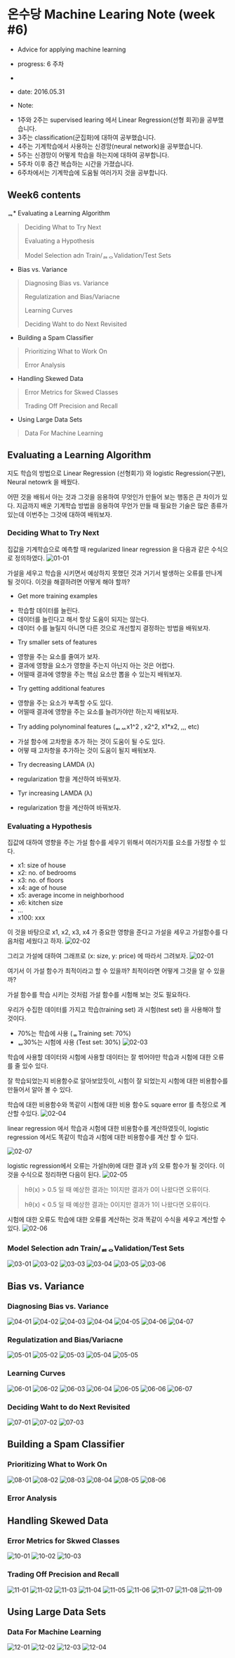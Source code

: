 # 온수당 Machine Learing Note (week #6)
* Advice for applying machine learning
* progress: 6 주차
*
* date: 2016.05.31

* Note:
 - 1주와 2주는 supervised learing 에서 Linear Regression(선형 회귀)을 공부했습니다.
 - 3주는 classification(군집화)에 대하여 공부했습니다.
 - 4주는 기계학습에서 사용하는 신경망(neural network)을 공부했습니다.
 - 5주는 신경망이 어떻게 학습을 하는지에 대하여 공부합니다.
 - 5주차 이후 중간 복습하는 시간을 가졌습니다. 
 - 6주차에서는 기계학습에 도움될 여러가지 것을 공부합니다. 
 
## Week6 contents
ᆿ* Evaluating a Learning Algorithm
> Deciding What to Try Next
>
> Evaluating a Hypothesis
>
> Model Selection adn Train/ᆶᆼValidation/Test Sets

* Bias vs. Variance
> Diagnosing Bias vs. Variance
>
> Regulatization and Bias/Variacne
>
> Learning Curves
>
> Deciding Waht to do Next Revisited

* Building a Spam Classifier
> Prioritizing What to Work On
>
> Error Analysis

* Handling Skewed Data
> Error Metrics for Skwed Classes
>
> Trading Off Precision and Recall

* Using Large Data Sets
> Data For Machine Learning

## Evaluating a Learning Algorithm
지도 학습의 방법으로 Linear Regression (선형회기) 와 logistic Regression(구분), Neural netowrk 을 배웠다.

어떤 것을 배워서 아는 것과 그것을 응용하여 무엇인가 만들어 보는 행동은 큰 차이가 있다. 
지금까지 배운 기계학습 방법을 응용하여 무언가 만들 때 필요한 기술은 많은 종류가 있는데
이번주는 그것에 대하여 배워보자. 

### Deciding What to Try Next
집값을 기계학습으로 예측할 때 regularized linear regression 을 다음과 같은 수식으로 정의하였다.
![01-01](https://github.com/hephaex/ML_class/blob/master/week6/week6_01_decidingWhatToTryNext_01.png)

가설을 세우고 학습을 시키면서 예상하지 못했던 것과 거기서 발생하는 오류를 만나게 될 것이다. 
이것을 해결하려면 어떻게 해야 할까?

* Get more training examples
 - 학습할 데이터를 늘린다.
 - 데이터를 늘린다고 해서 항상 도움이 되지는 않는다.
 - 데이터 수를 늘릴지 아니면 다른 것으로 개선할지 결정하는 방법을 배워보자. 
 
* Try smaller sets of features
 - 영향을 주는 요소를 줄여가 보자. 
 - 결과에 영향을 요소가 영향을 주는지 아닌지 아는 것은 어렵다. 
 - 어떨때 결과에 영향을 주는 핵심 요소만 뽑을 수 있는지 배워보자.
* Try getting additional features
 - 영향을 주는 요소가 부족할 수도 있다. 
 - 어떨때 결과에 영향을 주는 요소를 늘려가야만 하는지 배워보자.
* Try adding polynominal features (ᆹᆻx1^2 , x2^2, x1*x2, ,,, etc)
 - 가설 함수에 고차항을 추가 하는 것이 도움이 될 수도 있다. 
 - 어떻 때 고차항을 추가하는 것이 도움이 될지 배워보자.
* Try decreasing LAMDA (λ)
 - regularization 항을 계산하여 바꿔보자. 
* Tyr increasing LAMDA (λ)
 - regularization 항을 계산하여 바꿔보자. 

### Evaluating a Hypothesis
집값에 대하여 영향을 주는 가설 함수를 세우기 위해서 여러가지를 요소를 가정할 수 있다. 
* x1: size of house
* x2: no. of bedrooms
* x3: no. of floors
* x4: age of house
* x5: average income in neighborhood 
* x6: kitchen size
* ...
* x100: xxx

이 것을 바탕으로 x1, x2, x3, x4 가 중요한 영향을 준다고 가설을 세우고 가설함수를 다음처럼 세웠다고 하자. 
![02-02](https://github.com/hephaex/ML_class/blob/master/week6/week6_02_EvaluatingAHypothesis_02.png)

그리고 가설에 대하여 그래프로 (x: size, y: price) 에 따라서 그려보자. 
![02-01](https://github.com/hephaex/ML_class/blob/master/week6/week6_02_EvaluatingAHypothesis_01.png)

여기서 이 가설 함수가 최적이라고 할 수 있을까? 
최적이라면 어떻게 그것을 알 수 있을까?

가설 함수를 학습 시키는 것처럼 가설 함수를 시험해 보는 것도 필요하다. 

우리가 수집한 데이터를 가지고 학습(training set) 과 시험(test set) 을 사용해야 할 것이다. 
* 70%는 학습에 사용 (ᇂTraining set: 70%)
* ᆸ30%는 시험에 사용 (Test set: 30%)
![02-03](https://github.com/hephaex/ML_class/blob/master/week6/week6_02_EvaluatingAHypothesis_03.png)

학습에 사용할 데이터와 시험에 사용할 데이터는 잘 썪어야만 학습과 시험에 대한 오류를 줄 있수 있다. 

잘 학습되었는지 비용함수로 알아보았듯이, 
시험이 잘 되었는지 시험에 대한 비용함수를 만들어서 알아 볼 수 있다. 


학습에 대한 비용함수와 똑같이 시험에 대한 비용 함수도 square error 를 측정으로 계산할 수있다. 
![02-04](https://github.com/hephaex/ML_class/blob/master/week6/week6_02_EvaluatingAHypothesis_04.png)


linear regression 에서 학습과 시험에 대한 비용함수를 계산하였듯이, 
logistic regression 에서도 똑같이 학습과 시험에 대한 비용함수를 계산 할 수 있다. 

![02-07](https://github.com/hephaex/ML_class/blob/master/week6/week6_02_EvaluatingAHypothesis_07.png)


logistic regression에서 오류는 가설h(θ)에 대한 결과 y의 오류 함수가 될 것이다. 
이것을 수식으로 정리하면 다음이 된다. 
![02-05](https://github.com/hephaex/ML_class/blob/master/week6/week6_02_EvaluatingAHypothesis_05.png)

> hθ(x) > 0.5 일 때 예상한 결과는 1이지만 결과가 0이 나왔다면 오류이다. 
> 
> hθ(x) < 0.5 일 때 예상한 결과는 0이지만 결과가 1이 나왔다면 오류이다. 

시험에 대한 오류도 학습에 대한 오류를 계산하는 것과 똑같이 수식을 세우고 계산할 수 있다.
![02-06](https://github.com/hephaex/ML_class/blob/master/week6/week6_02_EvaluatingAHypothesis_06.png)


### Model Selection adn Train/ᆶᆼValidation/Test Sets
![03-01](https://github.com/hephaex/ML_class/blob/master/week6/week6_03_ModelSelectionAndTrainingValidatingTest_01.png)
![03-02](https://github.com/hephaex/ML_class/blob/master/week6/week6_03_ModelSelectionAndTrainingValidatingTest_02.png)
![03-03](https://github.com/hephaex/ML_class/blob/master/week6/week6_03_ModelSelectionAndTrainingValidatingTest_03.png)
![03-04](https://github.com/hephaex/ML_class/blob/master/week6/week6_03_ModelSelectionAndTrainingValidatingTest_04.png)
![03-05](https://github.com/hephaex/ML_class/blob/master/week6/week6_03_ModelSelectionAndTrainingValidatingTest_05.png)
![03-06](https://github.com/hephaex/ML_class/blob/master/week6/week6_03_ModelSelectionAndTrainingValidatingTest_06.png)

## Bias vs. Variance

### Diagnosing Bias vs. Variance
![04-01](https://github.com/hephaex/ML_class/blob/master/week6/week6_04_DiagnosingBiasVSVariance_01.png)
![04-02](https://github.com/hephaex/ML_class/blob/master/week6/week6_04_DiagnosingBiasVSVariance_02.png)
![04-03](https://github.com/hephaex/ML_class/blob/master/week6/week6_04_DiagnosingBiasVSVariance_03.png)
![04-04](https://github.com/hephaex/ML_class/blob/master/week6/week6_04_DiagnosingBiasVSVariance_04.png)
![04-05](https://github.com/hephaex/ML_class/blob/master/week6/week6_04_DiagnosingBiasVSVariance_05.png)
![04-06](https://github.com/hephaex/ML_class/blob/master/week6/week6_04_DiagnosingBiasVSVariance_06.png)
![04-07](https://github.com/hephaex/ML_class/blob/master/week6/week6_04_DiagnosingBiasVSVariance_07.png)

### Regulatization and Bias/Variacne

![05-01](https://github.com/hephaex/ML_class/blob/master/week6/week6_05_RegularizationAndBiasVariance_01.png)
![05-02](https://github.com/hephaex/ML_class/blob/master/week6/week6_05_RegularizationAndBiasVariance_02.png)
![05-03](https://github.com/hephaex/ML_class/blob/master/week6/week6_05_RegularizationAndBiasVariance_03.png)
![05-04](https://github.com/hephaex/ML_class/blob/master/week6/week6_05_RegularizationAndBiasVariance_04.png)
![05-05](https://github.com/hephaex/ML_class/blob/master/week6/week6_05_RegularizationAndBiasVariance_05.png)

### Learning Curves

![06-01](https://github.com/hephaex/ML_class/blob/master/week6/week6_06_LearningCurves_01.png)
![06-02](https://github.com/hephaex/ML_class/blob/master/week6/week6_06_LearningCurves_02.png)
![06-03](https://github.com/hephaex/ML_class/blob/master/week6/week6_06_LearningCurves_03.png)
![06-04](https://github.com/hephaex/ML_class/blob/master/week6/week6_06_LearningCurves_04.png)
![06-05](https://github.com/hephaex/ML_class/blob/master/week6/week6_06_LearningCurves_05.png)
![06-06](https://github.com/hephaex/ML_class/blob/master/week6/week6_06_LearningCurves_06.png)
![06-07](https://github.com/hephaex/ML_class/blob/master/week6/week6_06_LearningCurves_07.png)

### Deciding Waht to do Next Revisited

![07-01](https://github.com/hephaex/ML_class/blob/master/week6/week6_07_DecidingWhatToTryNext_01.png)
![07-02](https://github.com/hephaex/ML_class/blob/master/week6/week6_07_DecidingWhatToTryNext_02.png)
![07-03](https://github.com/hephaex/ML_class/blob/master/week6/week6_07_DecidingWhatToTryNext_03.png)

## Building a Spam Classifier

### Prioritizing What to Work On

![08-01](https://github.com/hephaex/ML_class/blob/master/week6/week6_08_PrioritizingWhatToWorkOn_01.png)
![08-02](https://github.com/hephaex/ML_class/blob/master/week6/week6_08_PrioritizingWhatToWorkOn_02.png)
![08-03](https://github.com/hephaex/ML_class/blob/master/week6/week6_08_PrioritizingWhatToWorkOn_03.png)
![08-04](https://github.com/hephaex/ML_class/blob/master/week6/week6_08_PrioritizingWhatToWorkOn_04.png)
![08-05](https://github.com/hephaex/ML_class/blob/master/week6/week6_08_PrioritizingWhatToWorkOn_05.png)
![08-06](https://github.com/hephaex/ML_class/blob/master/week6/week6_08_PrioritizingWhatToWorkOn_06.png)

### Error Analysis



## Handling Skewed Data

### Error Metrics for Skwed Classes

![10-01](https://github.com/hephaex/ML_class/blob/master/week6/week6_10_ErroeMetrics4SkewedClass_01.png)
![10-02](https://github.com/hephaex/ML_class/blob/master/week6/week6_10_ErroeMetrics4SkewedClass_02.png)
![10-03](https://github.com/hephaex/ML_class/blob/master/week6/week6_10_ErroeMetrics4SkewedClass_03.png)

### Trading Off Precision and Recall

![11-01](https://github.com/hephaex/ML_class/blob/master/week6/week6_11_TradingOffPrecisionAndRecall_01.png)
![11-02](https://github.com/hephaex/ML_class/blob/master/week6/week6_11_TradingOffPrecisionAndRecall_02.png)
![11-03](https://github.com/hephaex/ML_class/blob/master/week6/week6_11_TradingOffPrecisionAndRecall_03.png)
![11-04](https://github.com/hephaex/ML_class/blob/master/week6/week6_11_TradingOffPrecisionAndRecall_04.png)
![11-05](https://github.com/hephaex/ML_class/blob/master/week6/week6_11_TradingOffPrecisionAndRecall_05.png)
![11-06](https://github.com/hephaex/ML_class/blob/master/week6/week6_11_TradingOffPrecisionAndRecall_06.png)
![11-07](https://github.com/hephaex/ML_class/blob/master/week6/week6_11_TradingOffPrecisionAndRecall_07.png)
![11-08](https://github.com/hephaex/ML_class/blob/master/week6/week6_11_TradingOffPrecisionAndRecall_08.png)
![11-09](https://github.com/hephaex/ML_class/blob/master/week6/week6_11_TradingOffPrecisionAndRecall_09.png)

## Using Large Data Sets

### Data For Machine Learning

![12-01](https://github.com/hephaex/ML_class/blob/master/week6/week6_12_DataForMachineLearning_01.png)
![12-02](https://github.com/hephaex/ML_class/blob/master/week6/week6_12_DataForMachineLearning_02.png)
![12-03](https://github.com/hephaex/ML_class/blob/master/week6/week6_12_DataForMachineLearning_03.png)
![12-04](https://github.com/hephaex/ML_class/blob/master/week6/week6_12_DataForMachineLearning_04.png)
